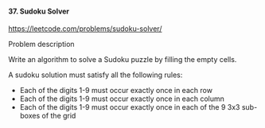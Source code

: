 #### 37. Sudoku Solver

https://leetcode.com/problems/sudoku-solver/

Problem description 

Write an algorithm to solve a Sudoku puzzle by filling the empty cells. 

A sudoku solution must satisfy all the following rules:

- Each of the digits 1-9 must occur exactly once in each row 
- Each of the digits 1-9 must occur exactly once in each column
- Each of the digits 1-9 must occur exactly once in each of the 9 3x3 sub-boxes of the grid
